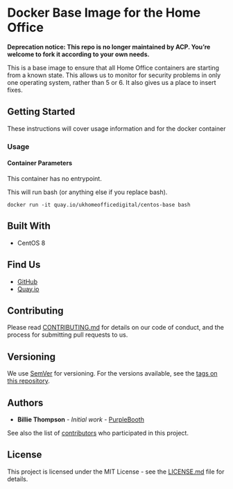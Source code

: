 # Docker Base Image for the Home Office

**Deprecation notice: This repo is no longer maintained by ACP. You’re welcome to fork it according to your own needs.**

This is a base image to ensure that all Home Office containers are starting from a known state. This allows us to 
monitor for security problems in only one operating system, rather than 5 or 6. It also gives us a place to insert 
fixes.

## Getting Started

These instructions will cover usage information and for the docker container 

### Usage

#### Container Parameters

This container has no entrypoint.

This will run bash (or anything else if you replace bash).

```shell
docker run -it quay.io/ukhomeofficedigital/centos-base bash
```

## Built With

* CentOS 8

## Find Us

* [GitHub](https://github.com/UKHomeOffice/docker-centos-base)
* [Quay.io](https://quay.io/repository/ukhomeofficedigital/centos-base)

## Contributing

Please read [CONTRIBUTING.md](CONTRIBUTING.md) for details on our code of conduct, and the process for submitting
pull requests to us.

## Versioning

We use [SemVer](http://semver.org/) for versioning. For the versions available, see the 
[tags on this repository](https://github.com/UKHomeOffice/docker-centos-base/tags). 

## Authors

* **Billie Thompson** - *Initial work* - [PurpleBooth](https://github.com/PurpleBooth)

See also the list of [contributors](https://github.com/UKHomeOffice/docker-centos-base/contributors) who 
participated in this project.

## License

This project is licensed under the MIT License - see the [LICENSE.md](LICENSE.md) file for details.
